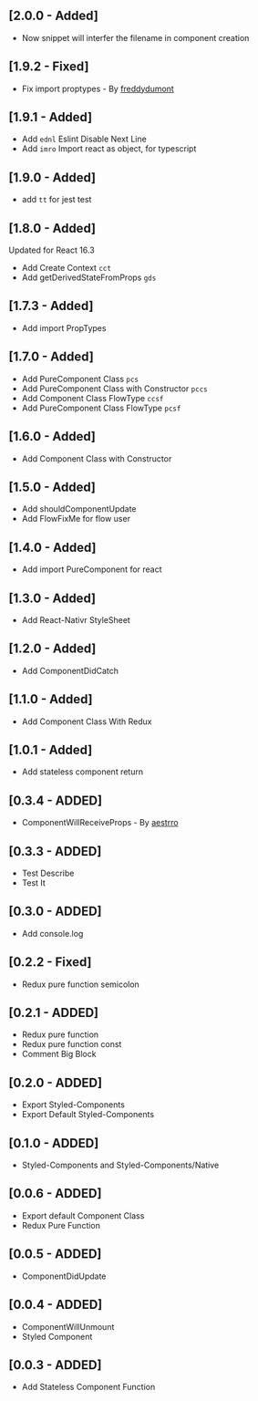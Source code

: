 ## [2.0.0 - Added]

- Now snippet will interfer the filename in component creation

## [1.9.2 - Fixed]

- Fix import proptypes - By [freddydumont](https://github.com/freddydumont)

## [1.9.1 - Added]

- Add `ednl` Eslint Disable Next Line
- Add `imro` Import react as object, for typescript

## [1.9.0 - Added]

- add `tt` for jest test

## [1.8.0 - Added]

Updated for React 16.3

- Add Create Context `cct`
- Add getDerivedStateFromProps `gds`

## [1.7.3 - Added]

- Add import PropTypes

## [1.7.0 - Added]

- Add PureComponent Class `pcs`
- Add PureComponent Class with Constructor `pccs`
- Add Component Class FlowType `ccsf`
- Add PureComponent Class FlowType `pcsf`

## [1.6.0 - Added]

- Add Component Class with Constructor

## [1.5.0 - Added]

- Add shouldComponentUpdate
- Add FlowFixMe for flow user

## [1.4.0 - Added]

- Add import PureComponent for react

## [1.3.0 - Added]

- Add React-Nativr StyleSheet

## [1.2.0 - Added]

- Add ComponentDidCatch

## [1.1.0 - Added]

- Add Component Class With Redux

## [1.0.1 - Added]

- Add stateless component return

## [0.3.4 - ADDED]

- ComponentWillReceiveProps - By [aestrro](https://github.com/aestrro)

## [0.3.3 - ADDED]

- Test Describe
- Test It

## [0.3.0 - ADDED]

- Add console.log

## [0.2.2 - Fixed]

- Redux pure function semicolon

## [0.2.1 - ADDED]

- Redux pure function
- Redux pure function const
- Comment Big Block

## [0.2.0 - ADDED]

- Export Styled-Components
- Export Default Styled-Components

## [0.1.0 - ADDED]

- Styled-Components and Styled-Components/Native

## [0.0.6 - ADDED]

- Export default Component Class
- Redux Pure Function

## [0.0.5 - ADDED]

- ComponentDidUpdate

## [0.0.4 - ADDED]

- ComponentWillUnmount
- Styled Component

## [0.0.3 - ADDED]

- Add Stateless Component Function
